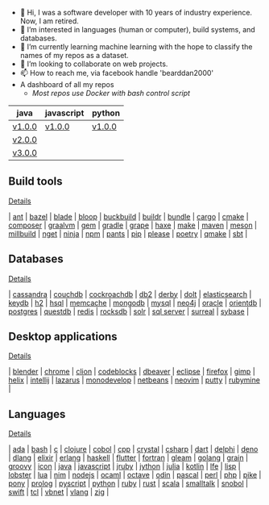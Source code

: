 - 👋 Hi, I was a software developer with 10 years of industry experience. Now, I am retired.
- 👀 I’m interested in languages (human or computer), build systems, and databases.
- 🌱 I’m currently learning machine learning with the hope to classify the names of my repos as a dataset.
- 💞️ I’m looking to collaborate on web projects.
- 📫 How to reach me, via facebook handle 'bearddan2000'
- A dashboard of all my repos 
    - *Most repos use Docker with bash control script*

| java | javascript | python |
| ---- | ---------- | ------ |
| [v1.0.0](https://github.com/bearddan2000/java-web-gradle-spring-thyme-github) | [v1.0.0](https://github.com/bearddan2000/javascript-web-github-repos.git) | [v1.0.0](https://github.com/bearddan2000/dev-python-cli-thread-json-git-repos) |
| [v2.0.0](https://github.com/bearddan2000/java-web-gradle-spring-thyme-dropwizard-github) | | |
| [v3.0.0](https://github.com/bearddan2000/java-web-gradle-spring-thyme-dropwizard-postgres-github) |

## Build tools 
[Details](BUILD.md)

| [ant](https://github.com/bearddan2000?tab=repositories&q=ant&type=&language=&sort=) 
| [bazel](https://github.com/bearddan2000?tab=repositories&q=bazel&type=&language=&sort=)
| [blade](https://github.com/bearddan2000?tab=repositories&q=blade&type=&language=&sort=) 
| [bloop](https://github.com/bearddan2000?tab=repositories&q=bloop&type=&language=&sort=) 
| [buckbuild](https://github.com/bearddan2000?tab=repositories&q=buck&type=&language=&sort=)
| [buildr](https://github.com/bearddan2000?tab=repositories&q=buildr&type=&language=&sort=)
| [bundle](https://github.com/bearddan2000?tab=repositories&q=bundle&type=&language=&sort=) 
| [cargo](https://github.com/bearddan2000?tab=repositories&q=rust&type=&language=&sort=) 
| [cmake](https://github.com/bearddan2000?tab=repositories&q=cmake&type=&language=&sort=)
| [composer](https://github.com/bearddan2000?tab=repositories&q=php&type=&language=&sort=) 
| [graalvm](https://github.com/bearddan2000?tab=repositories&q=graalvm&type=&language=&sort=) 
| [gem](https://github.com/bearddan2000?tab=repositories&q=gem&type=&language=&sort=) 
| [gradle](https://github.com/bearddan2000?tab=repositories&q=gradle&type=&language=&sort=) 
| [grape](https://github.com/bearddan2000?tab=repositories&q=grape&type=&language=&sort=) 
| [haxe](https://github.com/bearddan2000?tab=repositories&q=haxe&type=&language=&sort=) 
| [make](https://github.com/bearddan2000?tab=repositories&q=make&type=&language=&sort=) 
| [maven](https://github.com/bearddan2000?tab=repositories&q=maven&type=&language=&sort=) 
| [meson](https://github.com/bearddan2000?tab=repositories&q=meson&type=&language=&sort=) 
| [millbuild](https://github.com/bearddan2000?tab=repositories&q=mill&type=&language=&sort=)
| [nget](https://github.com/bearddan2000?tab=repositories&q=dotnet&type=&language=&sort=) 
| [ninja](https://github.com/bearddan2000?tab=repositories&q=ninja&type=&language=&sort=)
| [npm](https://github.com/bearddan2000?tab=repositories&q=nodejs&type=&language=&sort=) 
| [pants](https://github.com/bearddan2000?tab=repositories&q=pants&type=&language=&sort=)
| [pip](https://github.com/bearddan2000?tab=repositories&q=python&type=&language=&sort=) 
| [please](https://github.com/bearddan2000?tab=repositories&q=please&type=&language=&sort=) 
| [poetry](https://github.com/bearddan2000?tab=repositories&q=poetry&type=&language=&sort=) 
| [qmake](https://github.com/bearddan2000?tab=repositories&q=qmake&type=&language=&sort=) 
| [sbt](https://github.com/bearddan2000?tab=repositories&q=sbt&type=&language=&sort=) 
|

## Databases 
[Details](DATABASE.md)

| [cassandra](https://github.com/bearddan2000?tab=repositories&q=cassandra&type=&language=&sort=)
| [couchdb](https://github.com/bearddan2000?tab=repositories&q=couchdb&type=&language=&sort=)
| [cockroachdb](https://github.com/bearddan2000?tab=repositories&q=cockroach&type=&language=&sort=)
| [db2](https://github.com/bearddan2000?tab=repositories&q=db2&type=&language=&sort=)
| [derby](https://github.com/bearddan2000?tab=repositories&q=derby&type=&language=&sort=)
| [dolt](https://github.com/bearddan2000?tab=repositories&q=dolt&type=&language=&sort=)
| [elasticsearch](https://github.com/bearddan2000?tab=repositories&q=elasticsearch&type=&language=&sort=)
| [keydb](https://github.com/bearddan2000?tab=repositories&q=keydb&type=&language=&sort=)
| [h2](https://github.com/bearddan2000?tab=repositories&q=h2&type=&language=&sort=)
| [hsql](https://github.com/bearddan2000?tab=repositories&q=hsql&type=&language=&sort=)
| [memcache](https://github.com/bearddan2000?tab=repositories&q=memcache&type=&language=&sort=)
| [mongodb](https://github.com/bearddan2000?tab=repositories&q=mongo&type=&language=&sort=)
| [mysql](https://github.com/bearddan2000?tab=repositories&q=mysql&type=&language=&sort=)
| [neo4j](https://github.com/bearddan2000?tab=repositories&q=neo4j&type=&language=&sort=)
| [oracle](https://github.com/bearddan2000?tab=repositories&q=oracle&type=&language=&sort=)
| [orientdb](https://github.com/bearddan2000?tab=repositories&q=orient&type=&language=&sort=)
| [postgres](https://github.com/bearddan2000?tab=repositories&q=postgres&type=&language=&sort=)
| [questdb](https://github.com/bearddan2000?tab=repositories&q=quest&type=&language=&sort=)
| [redis](https://github.com/bearddan2000?tab=repositories&q=redis&type=&language=&sort=)
| [rocksdb](https://github.com/bearddan2000?tab=repositories&q=rocks&type=&language=&sort=)
| [solr](https://github.com/bearddan2000?tab=repositories&q=solr&type=&language=&sort=)
| [sql server](https://github.com/bearddan2000?tab=repositories&q=sqlserver&type=&language=&sort=)
| [surreal](https://github.com/bearddan2000?tab=repositories&q=surreal&type=&language=&sort=)
| [sybase](https://github.com/bearddan2000?tab=repositories&q=sybase&type=&language=&sort=)
|

## Desktop applications
[Details](DESKTOP.md)

| [blender](https://github.com/bearddan2000?tab=repositories&q=blender&type=&language=&sort=)
| [chrome](https://github.com/bearddan2000?tab=repositories&q=chrome&type=&language=&sort=) 
| [clion](https://github.com/bearddan2000?tab=repositories&q=clion&type=&language=&sort=)
| [codeblocks](https://github.com/bearddan2000?tab=repositories&q=codeblocks&type=&language=&sort=)
| [dbeaver](https://github.com/bearddan2000?tab=repositories&q=dbeaver&type=&language=&sort=)
| [eclipse](https://github.com/bearddan2000?tab=repositories&q=eclipse&type=&language=&sort=)
| [firefox](https://github.com/bearddan2000?tab=repositories&q=firefox&type=&language=&sort=) 
| [gimp](https://github.com/bearddan2000?tab=repositories&q=gimp&type=&language=&sort=)
| [helix](https://github.com/bearddan2000?tab=repositories&q=helix&type=&language=&sort=)
| [intellij](https://github.com/bearddan2000?tab=repositories&q=intellij&type=&language=&sort=)
| [lazarus](https://github.com/bearddan2000?tab=repositories&q=lazarus&type=&language=&sort=)
| [monodevelop](https://github.com/bearddan2000?tab=repositories&q=monodevelop&type=&language=&sort=)
| [netbeans](https://github.com/bearddan2000?tab=repositories&q=netbeans&type=&language=&sort=)
| [neovim](https://github.com/bearddan2000?tab=repositories&q=neovim&type=&language=&sort=)
| [putty](https://github.com/bearddan2000?tab=repositories&q=putty&type=&language=&sort=)
| [rubymine](https://github.com/bearddan2000?tab=repositories&q=rubymine&type=&language=&sort=) 
|

## Languages 
[Details](LANGUAGE.md)

| [ada](https://github.com/bearddan2000?tab=repositories&q=ada&type=&language=&sort=)
| [bash](https://github.com/bearddan2000?tab=repositories&q=bash&type=&language=&sort=)
| [c](https://github.com/bearddan2000?tab=repositories&q=c&type=&language=&sort=) 
| [clojure](https://github.com/bearddan2000?tab=repositories&q=clojure&type=&language=&sort=)
| [cobol](https://github.com/bearddan2000?tab=repositories&q=cobol&type=&language=&sort=)
| [cpp](https://github.com/bearddan2000?tab=repositories&q=cpp&type=&language=&sort=)
| [crystal](https://github.com/bearddan2000?tab=repositories&q=crystal&type=&language=&sort=)
| [csharp](https://github.com/bearddan2000?tab=repositories&q=csharp&type=&language=&sort=)
| [dart](https://github.com/bearddan2000?tab=repositories&dart=v&type=&language=&sort=)
| [delphi](https://github.com/bearddan2000?tab=repositories&q=delphi&type=&language=&sort=)
| [deno](https://github.com/bearddan2000?tab=repositories&q=deno&type=&language=&sort=)
| [dlang](https://github.com/bearddan2000?tab=repositories&q=dlang&type=&language=&sort=)
| [elixir](https://github.com/bearddan2000?tab=repositories&q=elixir&type=&language=&sort=)
| [erlang](https://github.com/bearddan2000?tab=repositories&q=erlang&type=&language=&sort=)
| [haskell](https://github.com/bearddan2000?tab=repositories&q=haskell&type=&language=&sort=)
| [flutter](https://github.com/bearddan2000?tab=repositories&q=flutter&type=&language=&sort=)
| [fortran](https://github.com/bearddan2000?tab=repositories&q=fortran&type=&language=&sort=)
| [gleam](https://github.com/bearddan2000?tab=repositories&q=gleam&type=&language=&sort=)
| [golang](https://github.com/bearddan2000?tab=repositories&q=golang&type=&language=&sort=)
| [grain](https://github.com/bearddan2000?tab=repositories&q=grain&type=&language=&sort=)
| [groovy](https://github.com/bearddan2000?tab=repositories&q=groovy&type=&language=&sort=)
| [icon](https://github.com/bearddan2000?tab=repositories&q=icon&type=&language=&sort=)
| [java](https://github.com/bearddan2000?tab=repositories&q=java&type=&language=&sort=)
| [javascript](https://github.com/bearddan2000?tab=repositories&q=javascript&type=&language=&sort=)
| [jruby](https://github.com/bearddan2000?tab=repositories&q=jruby&type=&language=&sort=)
| [jython](https://github.com/bearddan2000?tab=repositories&q=jython&type=&language=&sort=)
| [julia](https://github.com/bearddan2000?tab=repositories&q=julia&type=&language=&sort=)
| [kotlin](https://github.com/bearddan2000?tab=repositories&q=kotlin&type=&language=&sort=)
| [lfe](https://github.com/bearddan2000?tab=repositories&q=lfe&type=&language=&sort=)
| [lisp](https://github.com/bearddan2000?tab=repositories&q=lisp&type=&language=&sort=)
| [lobster](https://github.com/bearddan2000?tab=repositories&q=lobster&type=&language=&sort=)
| [lua](https://github.com/bearddan2000?tab=repositories&q=lua&type=&language=&sort=)
| [nim](https://github.com/bearddan2000?tab=repositories&q=nim&type=&language=&sort=)
| [nodejs](https://github.com/bearddan2000?tab=repositories&q=nodejs&type=&language=&sort=)
| [ocaml](https://github.com/bearddan2000?tab=repositories&q=ocaml&type=&language=&sort=)
| [octave](https://github.com/bearddan2000?tab=repositories&q=octave&type=&language=&sort=)
| [odin](https://github.com/bearddan2000?tab=repositories&q=odin&type=&language=&sort=)
| [pascal](https://github.com/bearddan2000?tab=repositories&q=pascal&type=&language=&sort=)
| [perl](https://github.com/bearddan2000?tab=repositories&q=perl&type=&language=&sort=)
| [php](https://github.com/bearddan2000?tab=repositories&q=php&type=&language=&sort=)
| [pike](https://github.com/bearddan2000?tab=repositories&q=pike&type=&language=&sort=)
| [pony](https://github.com/bearddan2000?tab=repositories&q=pony&type=&language=&sort=)
| [prolog](https://github.com/bearddan2000?tab=repositories&q=prolog&type=&language=&sort=)
| [pyscript](https://github.com/bearddan2000?tab=repositories&q=pyscript&type=&language=&sort=)
| [python](https://github.com/bearddan2000?tab=repositories&q=python&type=&language=&sort=)
| [ruby](https://github.com/bearddan2000?tab=repositories&q=ruby&type=&language=&sort=)
| [rust](https://github.com/bearddan2000?tab=repositories&q=rust&type=&language=&sort=)
| [scala](https://github.com/bearddan2000?tab=repositories&q=scala&type=&language=&sort=)
| [smalltalk](https://github.com/bearddan2000?tab=repositories&q=smalltalk&type=&language=&sort=)
| [snobol](https://github.com/bearddan2000?tab=repositories&q=snobol&type=&language=&sort=)
| [swift](https://github.com/bearddan2000?tab=repositories&q=swift&type=&language=&sort=)
| [tcl](https://github.com/bearddan2000?tab=repositories&q=tcl&type=&language=&sort=)
| [vbnet](https://github.com/bearddan2000?tab=repositories&q=vbnet&type=&language=&sort=)
| [vlang](https://github.com/bearddan2000?tab=repositories&q=vlang&type=&language=&sort=)
| [zig](https://github.com/bearddan2000?tab=repositories&q=zig&type=&language=&sort=)
|